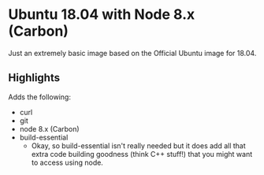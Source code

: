 # Ubuntu 18.04 with Node 8.x (Carbon)

Just an extremely basic image based on the Official Ubuntu image for 18.04.

## Highlights
Adds the following:
  - curl
  - git
  - node 8.x (Carbon)
  - build-essential
    - Okay, so build-essential isn't really needed but it does add all that extra code building goodness (think C++ stuff!) that you might want to access using node.